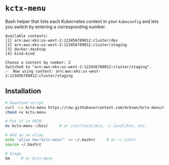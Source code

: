 # `kctx-menu`

Bash helper that lists each Kubernetes context in your `kubeconfig` and lets you switch by entering a corresponding number.

```
Available contexts:
[1] arn:aws:eks:us-west-2:123456789012:cluster/dev
[2] arn:aws:eks:us-west-2:123456789012:cluster/staging
[3] docker-desktop
[4] kind-kind

Choose a context by number: 2
Switched to "arn:aws:eks:us-west-2:123456789012:cluster/staging".
✅  Now using context: arn:aws:eks:us-west-2:123456789012:cluster/staging
```
## Installation

```bash
# Download script
curl -Lo kctx-menu https://raw.githubusercontent.com/mrkswn/kctx-menu/main/kctx-menu
chmod +x kctx-menu

# Put it in PATH
mv kctx-menu ~/bin/     # or /usr/local/bin, ~/.local/bin, etc.

# Add as an alias
echo 'alias km="kctx-menu"' >> ~/.bashrc     # or ~/.zshrc
source ~/.bashrc

# Usage
km     # or kctx-menu
```
